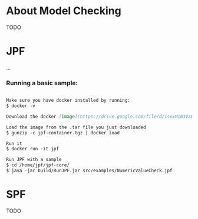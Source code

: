# About Model Checking

TODO




# JPF

...


### Running a basic sample:

```markdown

Make sure you have docker installed by running:
$ docker -v

Download the docker [image](https://drive.google.com/file/d/1sxxM1N3V3E458nmKWflIUhSoC9e4d3BS/view?usp=sharing) with jpf 

Load the image from the .tar file you just downloaded
$ gunzip -c jpf-container.tgz | docker load

Run it
$ docker run -it jpf

Run JPF with a sample
$ cd /home/jpf/jpf-core/
$ java -jar build/RunJPF.jar src/examples/NumericValueCheck.jpf
```

# SPF

TODO
